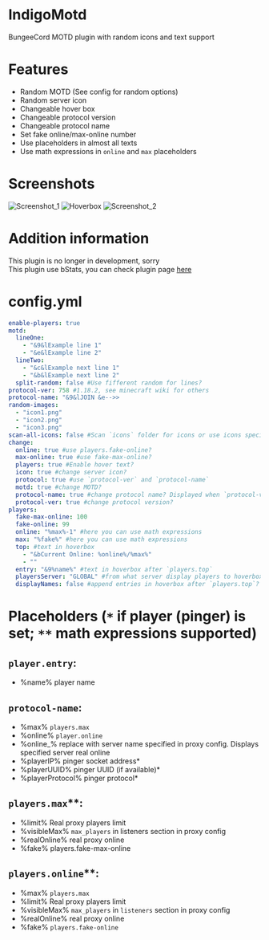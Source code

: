 # IndigoMotd
BungeeCord MOTD plugin with random icons and text support

# Features
* Random MOTD (See config for random options)
* Random server icon
* Changeable hover box
* Changeable protocol version
* Changeable protocol name
* Set fake online/max-online number
* Use placeholders in almost all texts
* Use math expressions in `online` and `max` placeholders 

# Screenshots
![Screenshot_1](https://user-images.githubusercontent.com/78136575/210823261-834f5e8e-9209-4ebd-b88e-ffd7c301579e.png)
![Hoverbox](https://user-images.githubusercontent.com/78136575/210823403-f80df8b3-190e-4258-bd6f-5562353f92ae.png)
![Screenshot_2](https://user-images.githubusercontent.com/78136575/210823651-6b37f634-1be9-415a-ad03-03ebd92e678c.png)

# Addition information
This plugin is no longer in development, sorry\
This plugin use bStats, you can check plugin page [here](https://bstats.org/plugin/bungeecord/IndigoMOTD-Bungee/16082)

# config.yml
```yml
enable-players: true
motd:
  lineOne:
    - "&9&lExample line 1"
    - "&e&lExample line 2"
  lineTwo:
    - "&c&lExample next line 1"
    - "&b&lExample next line 2"
  split-random: false #Use fifferent random for lines?
protocol-ver: 758 #1.18.2, see minecraft wiki for others
protocol-name: "&9&lJOIN &e-->>                                             &7%online%&8/&7%max%"
random-images:
  - "icon1.png"
  - "icon2.png"
  - "icon3.png"
scan-all-icons: false #Scan `icons` folder for icons or use icons specified here
change:
  online: true #use players.fake-online?
  max-online: true #use fake-max-online?
  players: true #Enable hover text?
  icon: true #change server icon?
  protocol: true #use `protocol-ver` and `protocol-name`
  motd: true #change MOTD?
  protocol-name: true #change protocol name? Displayed when `protocol-ver` is not same as client protocol version
  protocol-ver: true #change protocol version?
players:
  fake-max-online: 100
  fake-online: 99
  online: "%max%-1" #here you can use math expressions
  max: "%fake%" #here you can use math expressions
  top: #text in hoverbox
    - "&bCurrent Online: %online%/%max%"
    - ""
  entry: "&9%name%" #text in hoverbox after `players.top`
  playersServer: "GLOBAL" #from what server display players to hoverbox? `GLOBAL` is all servers
  displayNames: false #append entries in hoverbox after `players.top`?
  ```

# Placeholders (`*` if player (pinger) is set; `**` math expressions supported)
## `player.entry`:
  * %name% player name
## `protocol-name`:
  * %max% `players.max`
  * %online% `player.online`
  * %online_<server>% replace <server> with server name specified in proxy config. Displays specified server real online
  * %playerIP% pinger socket address*
  * %playerUUID% pinger UUID (if available)*
  * %playerProtocol% pinger protocol*
## `players.max`**:
  * %limit% Real proxy players limit
  * %visibleMax% `max_players` in listeners section in proxy config
  * %realOnline% real proxy online
  * %fake% players.fake-max-online
## `players.online`**:
  * %max% `players.max`
  * %limit% Real proxy players limit
  * %visibleMax% `max_players` in `listeners` section in proxy config
  * %realOnline% real proxy online
  * %fake% `players.fake-online`
